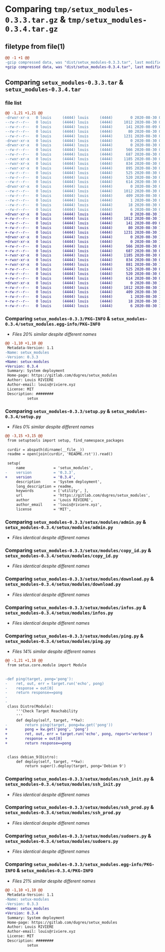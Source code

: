 # Comparing `tmp/setux_modules-0.3.3.tar.gz` & `tmp/setux_modules-0.3.4.tar.gz`

## filetype from file(1)

```diff
@@ -1 +1 @@
-gzip compressed data, was "dist/setux_modules-0.3.3.tar", last modified: Sun Aug 30 07:07:30 2020, max compression
+gzip compressed data, was "dist/setux_modules-0.3.4.tar", last modified: Sun Aug 30 18:33:10 2020, max compression
```

## Comparing `setux_modules-0.3.3.tar` & `setux_modules-0.3.4.tar`

### file list

```diff
@@ -1,21 +1,21 @@
-drwxr-xr-x   0 louis     (4444) louis     (4444)        0 2020-08-30 07:07:30.000000 setux_modules-0.3.3/
--rw-r--r--   0 louis     (4444) louis     (4444)     1012 2020-08-30 07:07:30.000000 setux_modules-0.3.3/PKG-INFO
--rw-r--r--   0 louis     (4444) louis     (4444)      141 2020-08-09 08:26:44.000000 setux_modules-0.3.3/README.rst
--rw-r--r--   0 louis     (4444) louis     (4444)       80 2020-08-30 07:07:30.000000 setux_modules-0.3.3/setup.cfg
--rw-r--r--   0 louis     (4444) louis     (4444)     1231 2020-08-30 07:06:28.000000 setux_modules-0.3.3/setup.py
-drwxr-xr-x   0 louis     (4444) louis     (4444)        0 2020-08-30 07:07:30.000000 setux_modules-0.3.3/setux/
-drwxr-xr-x   0 louis     (4444) louis     (4444)        0 2020-08-30 07:07:30.000000 setux_modules-0.3.3/setux/modules/
--rw-r--r--   0 louis     (4444) louis     (4444)      566 2020-08-30 07:04:47.000000 setux_modules-0.3.3/setux/modules/admin.py
--rw-r--r--   0 louis     (4444) louis     (4444)      687 2020-08-30 07:04:47.000000 setux_modules-0.3.3/setux/modules/copy_id.py
--rwxr-xr-x   0 louis     (4444) louis     (4444)     1185 2020-08-30 07:04:47.000000 setux_modules-0.3.3/setux/modules/download.py
--rwxr-xr-x   0 louis     (4444) louis     (4444)      834 2020-08-30 07:04:47.000000 setux_modules-0.3.3/setux/modules/infos.py
--rwxr-xr-x   0 louis     (4444) louis     (4444)      895 2020-08-30 07:04:47.000000 setux_modules-0.3.3/setux/modules/ping.py
--rw-r--r--   0 louis     (4444) louis     (4444)      525 2020-08-30 07:04:47.000000 setux_modules-0.3.3/setux/modules/ssh_init.py
--rw-r--r--   0 louis     (4444) louis     (4444)      520 2020-08-30 07:04:47.000000 setux_modules-0.3.3/setux/modules/ssh_prod.py
--rw-r--r--   0 louis     (4444) louis     (4444)      614 2020-08-30 07:04:47.000000 setux_modules-0.3.3/setux/modules/sudoers.py
-drwxr-xr-x   0 louis     (4444) louis     (4444)        0 2020-08-30 07:07:30.000000 setux_modules-0.3.3/setux_modules.egg-info/
--rw-r--r--   0 louis     (4444) louis     (4444)     1012 2020-08-30 07:07:30.000000 setux_modules-0.3.3/setux_modules.egg-info/PKG-INFO
--rw-r--r--   0 louis     (4444) louis     (4444)      409 2020-08-30 07:07:30.000000 setux_modules-0.3.3/setux_modules.egg-info/SOURCES.txt
--rw-r--r--   0 louis     (4444) louis     (4444)        1 2020-08-30 07:07:30.000000 setux_modules-0.3.3/setux_modules.egg-info/dependency_links.txt
--rw-r--r--   0 louis     (4444) louis     (4444)       18 2020-08-30 07:07:30.000000 setux_modules-0.3.3/setux_modules.egg-info/requires.txt
--rw-r--r--   0 louis     (4444) louis     (4444)        6 2020-08-30 07:07:30.000000 setux_modules-0.3.3/setux_modules.egg-info/top_level.txt
+drwxr-xr-x   0 louis     (4444) louis     (4444)        0 2020-08-30 18:33:10.000000 setux_modules-0.3.4/
+-rw-r--r--   0 louis     (4444) louis     (4444)     1012 2020-08-30 18:33:10.000000 setux_modules-0.3.4/PKG-INFO
+-rw-r--r--   0 louis     (4444) louis     (4444)      141 2020-08-09 08:26:44.000000 setux_modules-0.3.4/README.rst
+-rw-r--r--   0 louis     (4444) louis     (4444)       80 2020-08-30 18:33:10.000000 setux_modules-0.3.4/setup.cfg
+-rw-r--r--   0 louis     (4444) louis     (4444)     1231 2020-08-30 17:54:24.000000 setux_modules-0.3.4/setup.py
+drwxr-xr-x   0 louis     (4444) louis     (4444)        0 2020-08-30 18:33:10.000000 setux_modules-0.3.4/setux/
+drwxr-xr-x   0 louis     (4444) louis     (4444)        0 2020-08-30 18:33:10.000000 setux_modules-0.3.4/setux/modules/
+-rw-r--r--   0 louis     (4444) louis     (4444)      566 2020-08-30 07:07:40.000000 setux_modules-0.3.4/setux/modules/admin.py
+-rw-r--r--   0 louis     (4444) louis     (4444)      687 2020-08-30 07:07:40.000000 setux_modules-0.3.4/setux/modules/copy_id.py
+-rwxr-xr-x   0 louis     (4444) louis     (4444)     1185 2020-08-30 07:07:40.000000 setux_modules-0.3.4/setux/modules/download.py
+-rwxr-xr-x   0 louis     (4444) louis     (4444)      834 2020-08-30 07:07:40.000000 setux_modules-0.3.4/setux/modules/infos.py
+-rwxr-xr-x   0 louis     (4444) louis     (4444)      881 2020-08-30 17:54:24.000000 setux_modules-0.3.4/setux/modules/ping.py
+-rw-r--r--   0 louis     (4444) louis     (4444)      525 2020-08-30 07:07:40.000000 setux_modules-0.3.4/setux/modules/ssh_init.py
+-rw-r--r--   0 louis     (4444) louis     (4444)      520 2020-08-30 07:07:40.000000 setux_modules-0.3.4/setux/modules/ssh_prod.py
+-rw-r--r--   0 louis     (4444) louis     (4444)      614 2020-08-30 07:07:40.000000 setux_modules-0.3.4/setux/modules/sudoers.py
+drwxr-xr-x   0 louis     (4444) louis     (4444)        0 2020-08-30 18:33:10.000000 setux_modules-0.3.4/setux_modules.egg-info/
+-rw-r--r--   0 louis     (4444) louis     (4444)     1012 2020-08-30 18:33:10.000000 setux_modules-0.3.4/setux_modules.egg-info/PKG-INFO
+-rw-r--r--   0 louis     (4444) louis     (4444)      409 2020-08-30 18:33:10.000000 setux_modules-0.3.4/setux_modules.egg-info/SOURCES.txt
+-rw-r--r--   0 louis     (4444) louis     (4444)        1 2020-08-30 18:33:10.000000 setux_modules-0.3.4/setux_modules.egg-info/dependency_links.txt
+-rw-r--r--   0 louis     (4444) louis     (4444)       18 2020-08-30 18:33:10.000000 setux_modules-0.3.4/setux_modules.egg-info/requires.txt
+-rw-r--r--   0 louis     (4444) louis     (4444)        6 2020-08-30 18:33:10.000000 setux_modules-0.3.4/setux_modules.egg-info/top_level.txt
```

### Comparing `setux_modules-0.3.3/PKG-INFO` & `setux_modules-0.3.4/setux_modules.egg-info/PKG-INFO`

 * *Files 20% similar despite different names*

```diff
@@ -1,10 +1,10 @@
 Metadata-Version: 1.1
-Name: setux_modules
-Version: 0.3.3
+Name: setux-modules
+Version: 0.3.4
 Summary: System deployment
 Home-page: https://gitlab.com/dugres/setux_modules
 Author: Louis RIVIERE
 Author-email: louis@riviere.xyz
 License: MIT
 Description: ########
          setux
```

### Comparing `setux_modules-0.3.3/setup.py` & `setux_modules-0.3.4/setup.py`

 * *Files 0% similar despite different names*

```diff
@@ -3,15 +3,15 @@
 from setuptools import setup, find_namespace_packages
 
 curdir = abspath(dirname(__file__))
 readme = open(join(curdir, 'README.rst')).read()
 
 setup(
     name             = 'setux_modules',
-    version          = '0.3.3',
+    version          = '0.3.4',
     description      = 'System deployment',
     long_description = readme,
     keywords         = ['utility', ],
     url              = 'https://gitlab.com/dugres/setux_modules',
     author           = 'Louis RIVIERE',
     author_email     = 'louis@riviere.xyz',
     license          = 'MIT',
```

### Comparing `setux_modules-0.3.3/setux/modules/admin.py` & `setux_modules-0.3.4/setux/modules/admin.py`

 * *Files identical despite different names*

### Comparing `setux_modules-0.3.3/setux/modules/copy_id.py` & `setux_modules-0.3.4/setux/modules/copy_id.py`

 * *Files identical despite different names*

### Comparing `setux_modules-0.3.3/setux/modules/download.py` & `setux_modules-0.3.4/setux/modules/download.py`

 * *Files identical despite different names*

### Comparing `setux_modules-0.3.3/setux/modules/infos.py` & `setux_modules-0.3.4/setux/modules/infos.py`

 * *Files identical despite different names*

### Comparing `setux_modules-0.3.3/setux/modules/ping.py` & `setux_modules-0.3.4/setux/modules/ping.py`

 * *Files 14% similar despite different names*

```diff
@@ -1,21 +1,18 @@
 from setux.core.module import Module
 
 
-def ping(target, pong='pong'):
-    ret, out, err = target.run('echo', pong)
-    response = out[0]
-    return response==pong
-
-
 class Distro(Module):
     '''Check Target Reachability
     '''
     def deploy(self, target, **kw):
-        return ping(target, pong=kw.get('pong'))
+        pong = kw.get('pong', 'pong')
+        ret, out, err = target.run('echo', pong, report='verbose')
+        response = out[0]
+        return response==pong
 
 
 class debian_9(Distro):
     def deploy(self, target, **kw):
         return super().deploy(target, pong='Debian 9')
```

### Comparing `setux_modules-0.3.3/setux/modules/ssh_init.py` & `setux_modules-0.3.4/setux/modules/ssh_init.py`

 * *Files identical despite different names*

### Comparing `setux_modules-0.3.3/setux/modules/ssh_prod.py` & `setux_modules-0.3.4/setux/modules/ssh_prod.py`

 * *Files identical despite different names*

### Comparing `setux_modules-0.3.3/setux/modules/sudoers.py` & `setux_modules-0.3.4/setux/modules/sudoers.py`

 * *Files identical despite different names*

### Comparing `setux_modules-0.3.3/setux_modules.egg-info/PKG-INFO` & `setux_modules-0.3.4/PKG-INFO`

 * *Files 21% similar despite different names*

```diff
@@ -1,10 +1,10 @@
 Metadata-Version: 1.1
-Name: setux-modules
-Version: 0.3.3
+Name: setux_modules
+Version: 0.3.4
 Summary: System deployment
 Home-page: https://gitlab.com/dugres/setux_modules
 Author: Louis RIVIERE
 Author-email: louis@riviere.xyz
 License: MIT
 Description: ########
          setux
```

